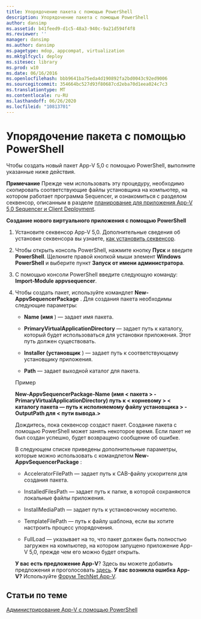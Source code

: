 ```yaml
---
title: Упорядочение пакета с помощью PowerShell
description: Упорядочение пакета с помощью PowerShell
author: dansimp
ms.assetid: b41feed9-d1c5-48a3-940c-9a21d594f4f8
ms.reviewer: ''
manager: dansimp
ms.author: dansimp
ms.pagetype: mdop, appcompat, virtualization
ms.mktglfcycl: deploy
ms.sitesec: library
ms.prod: w10
ms.date: 06/16/2016
ms.openlocfilehash: bbb9641ba75eda4d190892fa2bd0043c92ed9006
ms.sourcegitcommit: 354664bc527d93f80687cd2eba70d1eea024c7c3
ms.translationtype: MT
ms.contentlocale: ru-RU
ms.lasthandoff: 06/26/2020
ms.locfileid: "10813701"
---
```

# Упорядочение пакета с помощью PowerShell


Чтобы создать новый пакет App-V 5,0 с помощью PowerShell, выполните указанные ниже действия.

**Примечание**  Прежде чем использовать эту процедуру, необходимо скопировать соответствующие файлы установщика на компьютер, на котором работает программа Sequencer, и ознакомиться с разделом секвенсор, описанным в разделе [планирование для приложения App-V 5,0 Sequencer и Client Deployment](planning-for-the-app-v-50-sequencer-and-client-deployment.md).

 

**Создание нового виртуального приложения с помощью PowerShell**

1.  Установите секвенсор App-V 5,0. Дополнительные сведения об установке секвенсора вы узнаете, [как установить секвенсор](how-to-install-the-sequencer-beta-gb18030.md).

2.  Чтобы открыть консоль PowerShell, нажмите кнопку **Пуск** и введите **PowerShell**. Щелкните правой кнопкой мыши элемент **Windows PowerShell** и выберите пункт **Запуск от имени администратора**.

3.  С помощью консоли PowerShell введите следующую команду: **Import-Module appvsequencer**.

4.  Чтобы создать пакет, используйте командлет **New-AppvSequencerPackage** . Для создания пакета необходимы следующие параметры:

    -   **Name (имя** ) — задает имя пакета.

    -   **PrimaryVirtualApplicationDirectory** — задает путь к каталогу, который будет использоваться для установки приложения. Этот путь должен существовать.

    -   **Installer (установщик** ) — задает путь к соответствующему установщику приложения.

    -   **Path** — задает выходной каталог для пакета.

    Пример

    **New-AppvSequencerPackage-Name (имя &lt; пакета &gt; -PrimaryVirtualApplicationDirectory) путь к &lt; корневому &gt; &lt; каталогу пакета — путь к исполняемому файлу установщика &gt; -OutputPath для &lt; пути вывода.&gt;**

    Дождитесь, пока секвенсор создаст пакет. Создание пакета с помощью PowerShell может занять некоторое время. Если пакет не был создан успешно, будет возвращено сообщение об ошибке.

    В следующем списке приведены дополнительные параметры, которые можно использовать с командлетом **New-AppvSequencerPackage** :

    -   AcceleratorFilePath — задает путь к CAB-файлу ускорителя для создания пакета.

    -   InstalledFilesPath — задает путь к папке, в которой сохраняются локальные файлы приложения.

    -   InstallMediaPath — задает путь к установочному носителю.

    -   TemplateFilePath — путь к файлу шаблона, если вы хотите настроить процесс упорядочения.

    -   FullLoad — указывает на то, что пакет должен быть полностью загружен на компьютер, на котором запущено приложение App-V 5,0, прежде чем его можно будет открыть.

    **У вас есть предложение App-V**? Здесь вы можете добавить предложения и проголосовать [здесь](http://appv.uservoice.com/forums/280448-microsoft-application-virtualization). **У вас возникла ошибка App-V?** Используйте [Форум TechNet App-V](https://social.technet.microsoft.com/Forums/home?forum=mdopappv).

## Статьи по теме


[Администрирование App-V с помощью PowerShell](administering-app-v-by-using-powershell.md)

 

 





